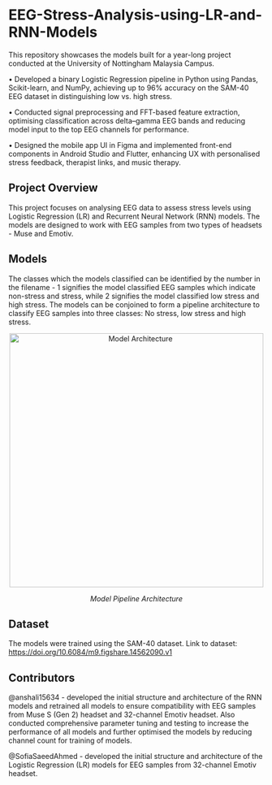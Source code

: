 # EEG-Stress-Analysis-using-LR-and-RNN-Models
This repository showcases the models built for a year-long project conducted at the University of Nottingham Malaysia Campus.

• Developed a binary Logistic Regression pipeline in Python using Pandas, Scikit-learn, and NumPy, achieving up to 
96% accuracy on the SAM-40 EEG dataset in distinguishing low vs. high stress.

• Conducted signal preprocessing and FFT-based feature extraction, optimising classification across delta–gamma EEG 
bands and reducing model input to the top EEG channels for performance.

• Designed the mobile app UI in Figma and implemented front-end components in Android Studio and Flutter, 
enhancing UX with personalised stress feedback, therapist links, and music therapy.

## Project Overview
This project focuses on analysing EEG data to assess stress levels using Logistic Regression (LR) and Recurrent Neural Network (RNN) models. The models are designed to work with EEG samples from two types of headsets - Muse and Emotiv.
## Models
The classes which the models classified can be identified by the number in the filename - 1 signifies the model classified EEG samples which indicate non-stress and stress, while 2 signifies the model classified low stress and high stress. The models can be conjoined to form a pipeline architecture to classify EEG samples into three classes: No stress, low stress and high stress.
<div align="center">
  <img src="https://github.com/anshali15634/EEG-Stress-Analysis-using-LR-and-RNN-Models/assets/136955668/1a1d6b6a-5d61-4a61-8ab1-dffa31155101" alt="Model Architecture" width="500"/>
  <p><em>Model Pipeline Architecture</em></p>
</div>

## Dataset
The models were trained using the SAM-40 dataset. Link to dataset: https://doi.org/10.6084/m9.figshare.14562090.v1

## Contributors
@anshali15634 - developed the initial structure and architecture of the RNN models and retrained all models to ensure compatibility with EEG samples from Muse S (Gen 2) headset and 32-channel Emotiv headset. Also conducted comprehensive parameter tuning and testing to increase the performance of all models and further optimised the models by reducing channel count for training of models.

@SofiaSaeedAhmed - developed the initial structure and architecture of the Logistic Regression (LR) models for EEG samples from 32-channel Emotiv headset.
